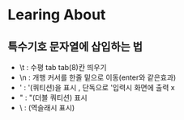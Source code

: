 # Learing About

## 특수기호 문자열에 삽입하는 법

+ \t : 수평 tab tab(8)칸 띄우기
+ \n : 개행 커서를 한줄 밑으로 이동(enter와 같은효과)
+ \' : '(쿼티션)을 표시 , 단독으로 '입력시 화면에 출력 x
+ \" : "(더블 쿼티션) 표시
+ \\ : \(역슬래시 표시)
